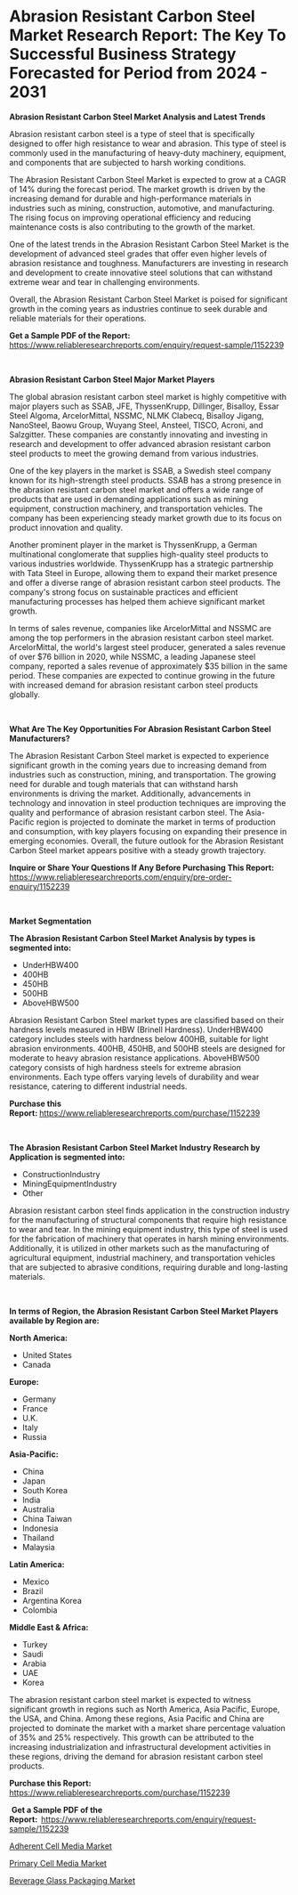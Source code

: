 <p><h1>Abrasion Resistant Carbon Steel Market Research Report: The Key To Successful Business Strategy Forecasted for Period from 2024 - 2031</h1></p><p><strong>Abrasion Resistant Carbon Steel Market Analysis and Latest Trends</strong></p>
<p><p>Abrasion resistant carbon steel is a type of steel that is specifically designed to offer high resistance to wear and abrasion. This type of steel is commonly used in the manufacturing of heavy-duty machinery, equipment, and components that are subjected to harsh working conditions.</p><p>The Abrasion Resistant Carbon Steel Market is expected to grow at a CAGR of 14% during the forecast period. The market growth is driven by the increasing demand for durable and high-performance materials in industries such as mining, construction, automotive, and manufacturing. The rising focus on improving operational efficiency and reducing maintenance costs is also contributing to the growth of the market.</p><p>One of the latest trends in the Abrasion Resistant Carbon Steel Market is the development of advanced steel grades that offer even higher levels of abrasion resistance and toughness. Manufacturers are investing in research and development to create innovative steel solutions that can withstand extreme wear and tear in challenging environments.</p><p>Overall, the Abrasion Resistant Carbon Steel Market is poised for significant growth in the coming years as industries continue to seek durable and reliable materials for their operations.</p></p>
<p><strong>Get a Sample PDF of the Report:&nbsp;</strong> <a href="https://www.reliableresearchreports.com/enquiry/request-sample/1152239">https://www.reliableresearchreports.com/enquiry/request-sample/1152239</a></p>
<p>&nbsp;</p>
<p><strong>Abrasion Resistant Carbon Steel Major Market Players</strong></p>
<p><p>The global abrasion resistant carbon steel market is highly competitive with major players such as SSAB, JFE, ThyssenKrupp, Dillinger, Bisalloy, Essar Steel Algoma, ArcelorMittal, NSSMC, NLMK Clabecq, Bisalloy Jigang, NanoSteel, Baowu Group, Wuyang Steel, Ansteel, TISCO, Acroni, and Salzgitter. These companies are constantly innovating and investing in research and development to offer advanced abrasion resistant carbon steel products to meet the growing demand from various industries.</p><p>One of the key players in the market is SSAB, a Swedish steel company known for its high-strength steel products. SSAB has a strong presence in the abrasion resistant carbon steel market and offers a wide range of products that are used in demanding applications such as mining equipment, construction machinery, and transportation vehicles. The company has been experiencing steady market growth due to its focus on product innovation and quality.</p><p>Another prominent player in the market is ThyssenKrupp, a German multinational conglomerate that supplies high-quality steel products to various industries worldwide. ThyssenKrupp has a strategic partnership with Tata Steel in Europe, allowing them to expand their market presence and offer a diverse range of abrasion resistant carbon steel products. The company's strong focus on sustainable practices and efficient manufacturing processes has helped them achieve significant market growth.</p><p>In terms of sales revenue, companies like ArcelorMittal and NSSMC are among the top performers in the abrasion resistant carbon steel market. ArcelorMittal, the world's largest steel producer, generated a sales revenue of over $76 billion in 2020, while NSSMC, a leading Japanese steel company, reported a sales revenue of approximately $35 billion in the same period. These companies are expected to continue growing in the future with increased demand for abrasion resistant carbon steel products globally.</p></p>
<p>&nbsp;</p>
<p><strong>What Are The Key Opportunities For Abrasion Resistant Carbon Steel Manufacturers?</strong></p>
<p><p>The Abrasion Resistant Carbon Steel market is expected to experience significant growth in the coming years due to increasing demand from industries such as construction, mining, and transportation. The growing need for durable and tough materials that can withstand harsh environments is driving the market. Additionally, advancements in technology and innovation in steel production techniques are improving the quality and performance of abrasion resistant carbon steel. The Asia-Pacific region is projected to dominate the market in terms of production and consumption, with key players focusing on expanding their presence in emerging economies. Overall, the future outlook for the Abrasion Resistant Carbon Steel market appears positive with a steady growth trajectory.</p></p>
<p><strong>Inquire or Share Your Questions If Any Before Purchasing This Report:</strong> <a href="https://www.reliableresearchreports.com/enquiry/pre-order-enquiry/1152239">https://www.reliableresearchreports.com/enquiry/pre-order-enquiry/1152239</a></p>
<p>&nbsp;</p>
<p><strong>Market Segmentation</strong></p>
<p><strong>The Abrasion Resistant Carbon Steel Market Analysis by types is segmented into:</strong></p>
<p><ul><li>UnderHBW400</li><li>400HB</li><li>450HB</li><li>500HB</li><li>AboveHBW500</li></ul></p>
<p><p>Abrasion Resistant Carbon Steel market types are classified based on their hardness levels measured in HBW (Brinell Hardness). UnderHBW400 category includes steels with hardness below 400HB, suitable for light abrasion environments. 400HB, 450HB, and 500HB steels are designed for moderate to heavy abrasion resistance applications. AboveHBW500 category consists of high hardness steels for extreme abrasion environments. Each type offers varying levels of durability and wear resistance, catering to different industrial needs.</p></p>
<p><strong>Purchase this Report:&nbsp;</strong><a href="https://www.reliableresearchreports.com/purchase/1152239">https://www.reliableresearchreports.com/purchase/1152239</a></p>
<p>&nbsp;</p>
<p><strong>The Abrasion Resistant Carbon Steel Market Industry Research by Application is segmented into:</strong></p>
<p><ul><li>ConstructionIndustry</li><li>MiningEquipmentIndustry</li><li>Other</li></ul></p>
<p><p>Abrasion resistant carbon steel finds application in the construction industry for the manufacturing of structural components that require high resistance to wear and tear. In the mining equipment industry, this type of steel is used for the fabrication of machinery that operates in harsh mining environments. Additionally, it is utilized in other markets such as the manufacturing of agricultural equipment, industrial machinery, and transportation vehicles that are subjected to abrasive conditions, requiring durable and long-lasting materials.</p></p>
<p>&nbsp;</p>
<p><strong>In terms of Region, the Abrasion Resistant Carbon Steel Market Players available by Region are:</strong></p>
<p>
    <p> <strong> North America: </strong>
        <ul>
            <li>United States</li>
            <li>Canada</li>
        </ul>
        </p> 
    <p> <strong> Europe: </strong>
        <ul>
            <li>Germany</li>
            <li>France</li>
            <li>U.K.</li>
            <li>Italy</li>
            <li>Russia</li>
        </ul>
        </p> 
    <p> <strong> Asia-Pacific: </strong>
        <ul>
            <li>China</li>
            <li>Japan</li>
            <li>South Korea</li>
            <li>India</li>
            <li>Australia</li>
            <li>China Taiwan</li>
            <li>Indonesia</li>
            <li>Thailand</li>
            <li>Malaysia</li>
        </ul>
        </p> 
    <p> <strong> Latin America: </strong>
        <ul>
            <li>Mexico</li>
            <li>Brazil</li>
            <li>Argentina Korea</li>
            <li>Colombia</li>
        </ul>
        </p> 
    <p> <strong> Middle East & Africa: </strong>
        <ul>
            <li>Turkey</li>
            <li>Saudi</li>
            <li>Arabia</li>
            <li>UAE</li>
            <li>Korea</li>
        </ul>
    </p>
    </p>
<p><p>The abrasion resistant carbon steel market is expected to witness significant growth in regions such as North America, Asia Pacific, Europe, the USA, and China. Among these regions, Asia Pacific and China are projected to dominate the market with a market share percentage valuation of 35% and 25% respectively. This growth can be attributed to the increasing industrialization and infrastructural development activities in these regions, driving the demand for abrasion resistant carbon steel products.</p></p>
<p><strong>Purchase this Report: </strong><a href="https://www.reliableresearchreports.com/purchase/1152239">https://www.reliableresearchreports.com/purchase/1152239</a></p>
<p>&nbsp;<strong>Get a Sample PDF of the Report:&nbsp;&nbsp;</strong><a href="https://www.reliableresearchreports.com/enquiry/request-sample/1152239">https://www.reliableresearchreports.com/enquiry/request-sample/1152239</a></p>
<p><strong></strong></p>
<p><p><a href="https://view.publitas.com/reportprime-1/adherent-cell-media-market-growth-market-trends-covid-19-impact-and-forecasts-for-period-from-2023-2030/">Adherent Cell Media Market</a></p><p><a href="https://view.publitas.com/reportprime-1/primary-cell-media-market-size-market-share-and-global-market-analysis-report-2023-2030/">Primary Cell Media Market</a></p><p><a href="https://view.publitas.com/reportprime-1/beverage-glass-packaging-market-furnish-information-about-market-size-market-share-market-dynamics-and-projections-spanning-from-2023-to-2030/">Beverage Glass Packaging Market</a></p></p>